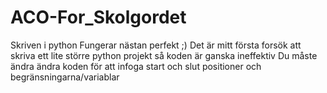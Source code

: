 # ACO-For_Skolgordet
Skriven i python 
Fungerar nästan perfekt ;)
Det är mitt första forsök att skriva ett lite större python projekt så koden är ganska ineffektiv
Du måste ändra ändra koden för att infoga start och slut positioner och begränsningarna/variablar
